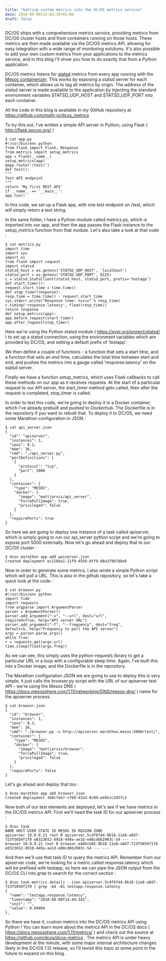 ```yaml
---
title: "Getting custom metrics into the DC/OS metrics service"
date: 2018-09-06T23:02:34+01:00
draft: false
---
```


DC/OS ships with a comprehensive metrics service, providing metrics from DC/OS cluster hosts and from containers running on those hosts. These metrics are then made available via the DC/OS metrics API, allowing for easy integration with a wide range of monitoring solutions. It's also possible to add your own custom metrics from your applications to the metrics service, and in this blog I'll show you how to do exactly that from a Python application.

DC/OS metrics listens for [statsd](https://github.com/b/statsd_spec) metrics from every app running with the [Mesos containerizer](http://mesos.apache.org/documentation/latest/container-image/). This works by exposing a statsd server for each container, which allows us to tag all metrics by origin. The address of the statsd server is made available to the application by injecting the standard environment variables STATSD_UDP_HOST and STATSD_UDP_PORT into each container.

All the code in this blog is available in my GitHub repository at https://github.com/mattj-io/dcos_metrics

To try this out, I've written a simple API server in Python, using Flask ( http://flask.pocoo.org/ )

```
$ cat app.py
#!/usr/bin/env python
from flask import Flask, Response
from metrics import setup_metrics
app = Flask(__name__)
setup_metrics(app)
@app.route('/test/')
def test():
"""
Test API endpoint
"""
return 'My first REST API'
if __name__ == '__main__':
app.run()
```

In this code, we set up a Flask app, with one test endpoint on /test, which will simply return a text string.

In the same folder, I have a Python module called metrics.py, which is imported into our app, and then the app passes the Flask instance to the setup_metrics function from that module. Let's also take a look at that code :

```
$ cat metrics.py
import time
import sys
import os
from flask import request
import statsd
statsd_host = os.getenv('STATSD_UDP_HOST', 'localhost')
statsd_port = os.getenv('STATSD_UDP_PORT', 8125)
c = statsd.StatsClient(statsd_host, statsd_port, prefix='testapp')
def start_timer():
request.start_time = time.time()
def stop_timer(response):
resp_time = time.time() - request.start_time
sys.stderr.write("Response time: %ss\n" % resp_time)
c.timing('response.latency', float(resp_time))
return response
def setup_metrics(app):
app.before_request(start_timer)
app.after_request(stop_timer)
```

Here we're using the Python statsd module ( https://pypi.org/project/statsd/ ) to set up a statsd connection, using the environment variables which are provided by DC/OS, and setting a default prefix of ‘testapp'.

We then define a couple of functions - a function that sets a start time, and a function that sets an end time, calculates the total time between start and end, and pushes the metrics into a gauge called ‘response.latency' on the statsd server.

Finally we have a function setup_metrics, which uses Flask callbacks to call these methods on our app as it receives requests. At the start of a particular request to our API server, the start_timer method gets called, then after the request is completed, stop_timer is called.

In order to test this code, we're going to deploy it in a Docker container, which I've already prebuilt and pushed to Dockerhub. The Dockerfile is in the repository if you want to rebuilt that. To deploy it to DC/OS, we need some Marathon configuration in JSON :

```
$ cat api_server.json
{
  "id": "apiserver",
  "instances": 1,
  "cpus": 0.1,
  "mem": 16,
  "cmd": "./api_server.py",
  "portDefinitions": [
    {
      "protocol": "tcp",
      "port": 5000
    }
  ],
  "container": {
    "type": "MESOS",
    "docker": {
      "image": "mattjarvis/api_server",
      "forcePullImage": true,
      "privileged": false
    }
  },
  "requirePorts": true
}
```

So here we are going to deploy one instance of a task called apiserver, which is simply going to run our api_server python script and we're going to expose port 5000 externally. Now let's go ahead and deploy that to our DC/OS cluster :

```
$ dcos marathon app add apiserver.json
Created deployment ec216ba1-21f9-4556-8ff9-88a379b7d8e8
```

Now in order to generate some metrics, I also wrote a simple Python script which will poll a URL. This is also in the github repository, so let's take a quick look at the code :

```
$ cat browser.py
#!/usr/bin/env python
import time
import requests
from argparse import ArgumentParser
parser = ArgumentParser()
parser.add_argument("-u", "--url", dest="url",
required=True, help="API server URL")
parser.add_argument("-f", "--frequency", dest="freq",
default=5, help="Frequency to poll the API server")
args = parser.parse_args()
while True:
r = requests.get(args.url)
time.sleep(float(args.freq))
```

As we can see, this simply uses the python-requests library to get a particular URL in a loop with a configurable sleep time. Again, I've built this into a Docker image, and the Dockerfile is in the repository.

The Marathon configuration JSON we are going to use to deploy this is very simple, it just calls the browser.py script with the URL of our apiserver test API - we're using the Mesos DNS ( https://docs.mesosphere.com/1.11/networking/DNS/mesos-dns/ ) name for the apiserver process.

```
$ cat browser.json
{
  "id": "browser",
  "instances": 1,
  "cpus": 0.1,
  "mem": 16,
  "cmd": "./browser.py -u http://apiserver.marathon.mesos:5000/test/",
  "container": {
    "type": "MESOS",
    "docker": {
      "image": "mattjarvis/browser",
      "forcePullImage": true,
      "privileged": false
    }
  },
  "requirePorts": false
}
```

Let's go ahead and deploy that too :

```
$ dcos marathon app add browser.json
Created deployment 3b0cfeb7-cf09-43a3-8c09-e49e1c2d5fc2
```

Now both of our test elements are deployed, let's see if we have metrics in the DC/OS metrics API. First we'll need the task ID for our apiserver process :

```
$ dcos task
NAME HOST USER STATE ID MESOS ID REGION ZONE
apiserver 10.0.0.21 root R apiserver.5c4f6f44-9b18-11e8-a8d7-723f5859f1f0 e0323652-8918-449a-ae1d-e08cd6b2903c-S4 --- ---
browser 10.0.0.21 root R browser.e46bcb85-9b18-11e8-a8d7-723f5859f1f0 e0323652-8918-449a-ae1d-e08cd6b2903c-S4 --- ---
```

And then we'll use that task ID to query the metrics API. Remember from our apiserver code, we're looking for a metric called response.latency which will be prefixed with testapp, so here we can pipe the JSON output from the DC/OS CLI into grep to search for the correct section :

```
$ dcos task metrics details --json apiserver.5c4f6f44-9b18-11e8-a8d7-723f5859f1f0 | grep -A4 -B1 testapp.response.latency
{
  "name": "testapp.response.latency",
  "timestamp": "2018-08-08T14:44:34Z",
  "unit": "",
  "value": 0.09094
},
```

So there we have it, custom metrics into the DC/OS metrics API using Python ! You can learn more about the metrics API in the DC/OS docs ( https://docs.mesosphere.com/1.11/metrics/ ) and check out the source at https://github.com/dcos/dcos-metrics . The metrics API is under heavy development at the minute, with some major internal architecture changes likely in the DC/OS 1.12 release, so I'll revisit this topic at some point in the future to expand on this blog.
